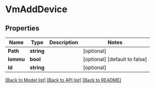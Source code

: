 # VmAddDevice

## Properties

Name | Type | Description | Notes
------------ | ------------- | ------------- | -------------
**Path** | **string** |  | [optional] 
**Iommu** | **bool** |  | [optional] [default to false]
**Id** | **string** |  | [optional] 

[[Back to Model list]](../README.md#documentation-for-models) [[Back to API list]](../README.md#documentation-for-api-endpoints) [[Back to README]](../README.md)


